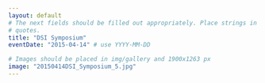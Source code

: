 ```yaml
---
layout: default
# The next fields should be filled out appropriately. Place strings in double
# quotes.
title: "DSI Symposium"
eventDate: "2015-04-14" # use YYYY-MM-DD

# Images should be placed in img/gallery and 1900x1263 px 
image: "20150414DSI_Symposium_5.jpg"
---
```

